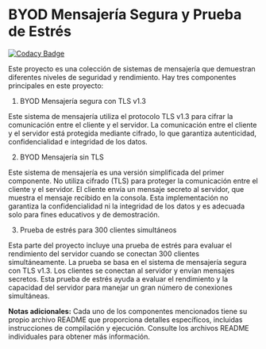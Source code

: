 # BYOD Mensajería Segura y Prueba de Estrés
[![Codacy Badge](https://app.codacy.com/project/badge/Grade/7e1cb01cbaa643b79b4bc0402781d029)](https://app.codacy.com/gh/mancarver1/PAI3/dashboard?utm_source=gh&utm_medium=referral&utm_content=&utm_campaign=Badge_grade)


Este proyecto es una colección de sistemas de mensajería que demuestran diferentes niveles de seguridad y rendimiento. Hay tres componentes principales en este proyecto:

1. BYOD Mensajería segura con TLS v1.3

Este sistema de mensajería utiliza el protocolo TLS v1.3 para cifrar la comunicación entre el cliente y el servidor. La comunicación entre el cliente y el servidor está protegida mediante cifrado, lo que garantiza autenticidad, confidencialidad e integridad de los datos.

2. BYOD Mensajería sin TLS

Este sistema de mensajería es una versión simplificada del primer componente. No utiliza cifrado (TLS) para proteger la comunicación entre el cliente y el servidor. El cliente envía un mensaje secreto al servidor, que muestra el mensaje recibido en la consola. Esta implementación no garantiza la confidencialidad ni la integridad de los datos y es adecuada solo para fines educativos y de demostración.

3. Prueba de estrés para 300 clientes simultáneos

Esta parte del proyecto incluye una prueba de estrés para evaluar el rendimiento del servidor cuando se conectan 300 clientes simultáneamente. La prueba se basa en el sistema de mensajería segura con TLS v1.3. Los clientes se conectan al servidor y envían mensajes secretos. Esta prueba de estrés ayuda a evaluar el rendimiento y la capacidad del servidor para manejar un gran número de conexiones simultáneas.

**Notas adicionales:** Cada uno de los componentes mencionados tiene su propio archivo README que proporciona detalles específicos, incluidas instrucciones de compilación y ejecución. Consulte los archivos README individuales para obtener más información.

